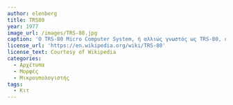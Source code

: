 ```yaml
---
author: elenberg
title: TRS80
year: 1977
image_url: /images/TRS-80.jpg
caption: 'Ο TRS-80 Micro Computer System, ή αλλιώς γνωστός ως TRS-80, είναι ένας μικρουπολογιστής πού πρωτοέκανε την εμφάνισή του το 1977. Ήταν ένας από τους πρώτους υπολογιστές για οικιακή χρήση μαζικής παραγωγής και πώλησης που δημιοθργήθξκε απο την εταιρεία Tandy. Η Tandy ήταν μία από τις τρεις εταιρείες (μαζί με την Commodore International και την Apple ) που ξεκίνησαν την επανάσταση των προσωπικών υπολογιστών το 1977, εισάγοντας ολοκληρωμένους προεγκατεστημένους μικροϋπολογιστές αντί για κιτ. Ο καένας μπορούσε να τον αγοράσει στα καταστήματα Radio Shack, μια αλυσίδα καταστημάτων λιανικής πώλησης.'
license_url: 'https://en.wikipedia.org/wiki/TRS-80'
license_text: Courtesy of Wikipedia
categories:
  - Αρχέτυπα
  - Μορφές
  - Μικρουπολογιστής
tags:
  - Κιτ
---
```

